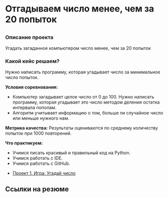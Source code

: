 # Отгадываем число менее, чем за 20 попыток

## 

### Описание проекта
Угадать загаданное компьютером число менее, чем за 20 попыток

### Какой кейс решаем?
Нужно написать программу, которая угадывает число за минимальное число попыток.

**Условия соревнования:**
- Компьютер загадывает целое число от 0 до 100. Нужно написать программу, которая угадывает это число методом деления остатка интервала пополам.
- Алгоритм учитывает информацию о том, больше ли случайное число или меньше нужного нам.

**Метрика качества:**
Результаты оцениваются по среднему количеству попыток при 1000 повторений.

**Что практикуем:**
- Учимся писать красивый и правильный код на Python.
- Учимся работать с IDE.
- Учимся работать с GitHub.





* [Проект 1. Игра: Угадай число](https://github.com/dohsi/dohsi_ds/project_1)


## Ссылки на резюме
